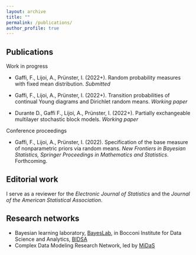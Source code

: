 ```yaml
---
layout: archive
title: ""
permalink: /publications/
author_profile: true
---
```


Publications
---

Work in progress

* Gaffi, F., Lijoi, A., Prünster, I. (2022+). Random probability measures with fixed mean distribution. *Submitted*

* Gaffi, F., Lijoi, A., Prünster, I. (2022+). Transition probabilities of continual Young diagrams and Dirichlet random means. *Working paper*

* Durante D., Gaffi F., Lijoi, A., Prünster, I. (2022+). Partially exchangeable multilayer stochastic block models. *Working paper*


Conference proceedings

* Gaffi, F., Lijoi, A., Prünster, I. (2022). Specification of the base measure of nonparametric priors via random means. *New Frontiers in Bayesian Statistics, Springer Proceedings in Mathematics and Statistics*. Forthcoming.


Editorial work
---

I serve as a reviewer for the _Electronic Journal of Statistics_ and the _Journal of the American Statistical Association_.

Research networks
---
* Bayesian learning laboratory, [BayesLab](https://www.bayeslab.unibocconi.eu/wps/wcm/connect/Cdr/Bayeslab/Home), in Bocconi Institute for Data Science and Analytics, [BIDSA](https://www.bidsa.unibocconi.eu/wps/wcm/connect/Site/Bidsa/Home/)
* Complex Data Modeling Research Network, led by [MiDaS](https://midas.mat.uc.cl/network/)
